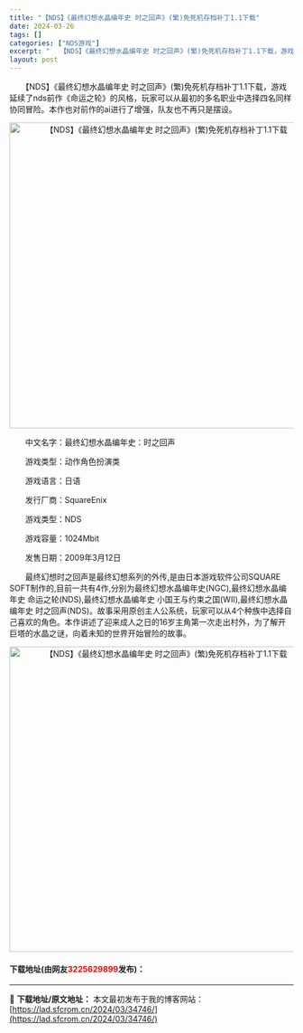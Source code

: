 ```yaml
---
title: "【NDS】《最终幻想水晶编年史 时之回声》(繁)免死机存档补丁1.1下载"
date: 2024-03-26
tags: []
categories: ["NDS游戏"]
excerpt: "　　【NDS】《最终幻想水晶编年史 时之回声》(繁)免死机存档补丁1.1下载，游戏延续了nds前作《命运之轮》的风格，玩家可以从最初的多名职业中选择四名同样协同冒险。本作也对前作的ai进行了增强，队友也不再只是摆设。 　　中文名字：最终幻想水晶编年史：时之回声 　　游戏类型：动作角色扮演类 　　游戏&hellip;"
layout: post
---
```


 <p>　　【NDS】《最终幻想水晶编年史 时之回声》(繁)免死机存档补丁1.1下载，游戏延续了nds前作《命运之轮》的风格，玩家可以从最初的多名职业中选择四名同样协同冒险。本作也对前作的ai进行了增强，队友也不再只是摆设。</p> <p align="center"><img align="" border="0" src="https://lad.sfcrom.cn/wp-content/uploads/2024/03/20240326_66022ee268c85.png" width="541" alt="【NDS】《最终幻想水晶编年史 时之回声》(繁)免死机存档补丁1.1下载" /></p> <p>　　中文名字：最终幻想水晶编年史：时之回声</p> <p>　　游戏类型：动作角色扮演类</p> <p>　　游戏语言：日语</p> <p>　　发行厂商：SquareEnix</p> <p>　　游戏类型：NDS</p> <p>　　游戏容量：1024Mbit</p> <p>　　发售日期：2009年3月12日</p> <p>　　最终幻想时之回声是最终幻想系列的外传,是由日本游戏软件公司SQUARE SOFT制作的,目前一共有4作,分别为最终幻想水晶编年史(NGC),最终幻想水晶编年史 命运之轮(NDS),最终幻想水晶编年史 小国王与约束之国(WII),最终幻想水晶编年史 时之回声(NDS)。故事采用原创主人公系统，玩家可以从4个种族中选择自己喜欢的角色。本作讲述了迎来成人之日的16岁主角第一次走出村外，为了解开巨塔的水晶之谜，向着未知的世界开始冒险的故事。</p> <p align="center"><img align="" border="0" src="https://lad.sfcrom.cn/wp-content/uploads/2024/03/20240326_66022ee358308.png" width="540" alt="【NDS】《最终幻想水晶编年史 时之回声》(繁)免死机存档补丁1.1下载" /></p> <p><h4>下载地址(由网友<font color="red">3225629899</font>发布)：</h4></p> 

---
📖 **下载地址/原文地址：** 本文最初发布于我的博客网站：[https://lad.sfcrom.cn/2024/03/34746/](https://lad.sfcrom.cn/2024/03/34746/)
